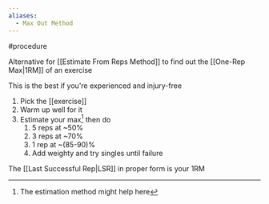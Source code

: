 ```yaml
---
aliases:
  - Max Out Method
---
```

#procedure 

Alternative for [[Estimate From Reps Method]] to find out the [[One-Rep Max|1RM]] of an exercise

This is the best if you're experienced and injury-free

1. Pick the [[exercise]]
2. Warm up well for it
3. Estimate your max[^1] then do
	1. 5 reps at ~50%
	2. 3 reps at ~70%
	3. 1 rep at ~(85-90)%
	4. Add weighty and try singles until failure

The [[Last Successful Rep|LSR]] in proper form is your 1RM

[^1]: The estimation method might help here
